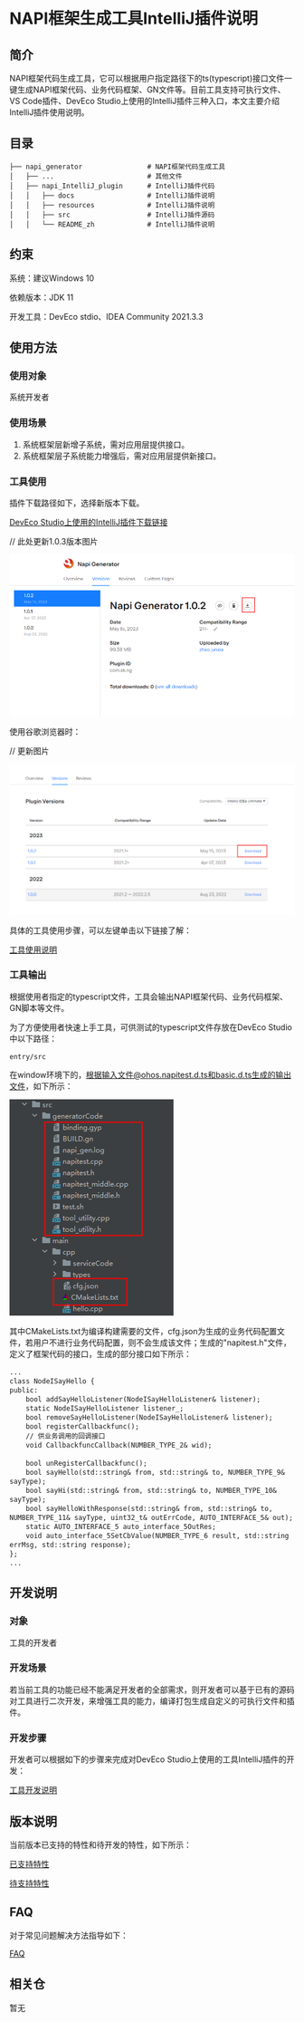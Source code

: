 # NAPI框架生成工具IntelliJ插件说明

## 简介

NAPI框架代码生成工具，它可以根据用户指定路径下的ts(typescript)接口文件一键生成NAPI框架代码、业务代码框架、GN文件等。目前工具支持可执行文件、VS Code插件、DevEco Studio上使用的IntelliJ插件三种入口，本文主要介绍IntelliJ插件使用说明。

## 目录 

	├── napi_generator                # NAPI框架代码生成工具
	│   ├── ...                       # 其他文件
	│   ├── napi_IntelliJ_plugin      # IntelliJ插件代码
	│   │   ├── docs                  # IntelliJ插件说明
	│   │   ├── resources             # IntelliJ插件说明
	│   │   ├── src    				  # IntelliJ插件源码
	│   │   └── README_zh             # IntelliJ插件说明

## 约束 

系统：建议Windows 10

依赖版本：JDK 11

开发工具：DevEco stdio、IDEA Community 2021.3.3

## 使用方法 

### 使用对象

系统开发者

### 使用场景

1) 系统框架层新增子系统，需对应用层提供接口。
2) 系统框架层子系统能力增强后，需对应用层提供新接口。

### 工具使用

插件下载路径如下，选择新版本下载。

[DevEco Studio上使用的IntelliJ插件下载链接](https://plugins.jetbrains.com/plugin/19593-napi-generator/versions)



// 此处更新1.0.3版本图片

![](../figures/pic-napi_jar_download.png)

使用谷歌浏览器时：

// 更新图片



![](../figures/picGoogle-napi_jar_download.png)

具体的工具使用步骤，可以左键单击以下链接了解：

[工具使用说明](https://gitee.com/openharmony/napi_generator/tree/master/napi_IntelliJ_plugin/docs/napi/INSTRUCTION_ZH.md)

### 工具输出

根据使用者指定的typescript文件，工具会输出NAPI框架代码、业务代码框架、GN脚本等文件。

为了方便使用者快速上手工具，可供测试的typescript文件存放在DevEco Studio中以下路径：

```
entry/src
```

在window环境下的，根据输入文件@ohos.napitest.d.ts和basic.d.ts生成的输出文件，如下所示：

![](../figures/pic-d-ts-dev_transition.png)



其中CMakeLists.txt为编译构建需要的文件，cfg.json为生成的业务代码配置文件，若用户不进行业务代码配置，则不会生成该文件；生成的"napitest.h"文件，定义了框架代码的接口，生成的部分接口如下所示：

```
...
class NodeISayHello {
public:
    bool addSayHelloListener(NodeISayHelloListener& listener);
    static NodeISayHelloListener listener_;
    bool removeSayHelloListener(NodeISayHelloListener& listener);
    bool registerCallbackfunc();
    // 供业务调用的回调接口
    void CallbackfuncCallback(NUMBER_TYPE_2& wid);

    bool unRegisterCallbackfunc();
    bool sayHello(std::string& from, std::string& to, NUMBER_TYPE_9& sayType);
    bool sayHi(std::string& from, std::string& to, NUMBER_TYPE_10& sayType);
    bool sayHelloWithResponse(std::string& from, std::string& to, NUMBER_TYPE_11& sayType, uint32_t& outErrCode, AUTO_INTERFACE_5& out);
    static AUTO_INTERFACE_5 auto_interface_5OutRes;
    void auto_interface_5SetCbValue(NUMBER_TYPE_6 result, std::string errMsg, std::string response);
};
...
```

## 开发说明

### 对象

工具的开发者

### 开发场景

若当前工具的功能已经不能满足开发者的全部需求，则开发者可以基于已有的源码对工具进行二次开发，来增强工具的能力，编译打包生成自定义的可执行文件和插件。
       
### 开发步骤

开发者可以根据如下的步骤来完成对DevEco Studio上使用的工具IntelliJ插件的开发：

 [工具开发说明](https://gitee.com/openharmony/napi_generator/tree/master/napi_IntelliJ_plugin/docs/napi/DEVELOP_ZH.md)
    
## 版本说明 

当前版本已支持的特性和待开发的特性，如下所示：

 [已支持特性](https://gitee.com/openharmony/napi_generator/blob/master/release-notes)

 [待支持特性](https://gitee.com/openharmony/napi_generator/blob/master/docs/ROADMAP_ZH.md)

## FAQ

对于常见问题解决方法指导如下：

  [FAQ](https://gitee.com/openharmony/napi_generator/blob/master/FAQ.md)

## 相关仓

暂无
